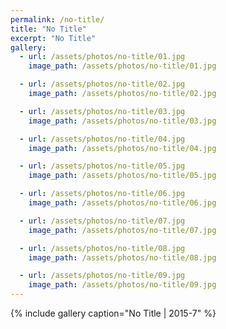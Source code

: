 ```yaml
---
permalink: /no-title/
title: "No Title"
excerpt: "No Title"
gallery:
  - url: /assets/photos/no-title/01.jpg
    image_path: /assets/photos/no-title/01.jpg

  - url: /assets/photos/no-title/02.jpg
    image_path: /assets/photos/no-title/02.jpg

  - url: /assets/photos/no-title/03.jpg
    image_path: /assets/photos/no-title/03.jpg

  - url: /assets/photos/no-title/04.jpg
    image_path: /assets/photos/no-title/04.jpg

  - url: /assets/photos/no-title/05.jpg
    image_path: /assets/photos/no-title/05.jpg

  - url: /assets/photos/no-title/06.jpg
    image_path: /assets/photos/no-title/06.jpg

  - url: /assets/photos/no-title/07.jpg
    image_path: /assets/photos/no-title/07.jpg

  - url: /assets/photos/no-title/08.jpg
    image_path: /assets/photos/no-title/08.jpg

  - url: /assets/photos/no-title/09.jpg
    image_path: /assets/photos/no-title/09.jpg
---
```


{% include gallery caption="No Title \| 2015-7" %}
